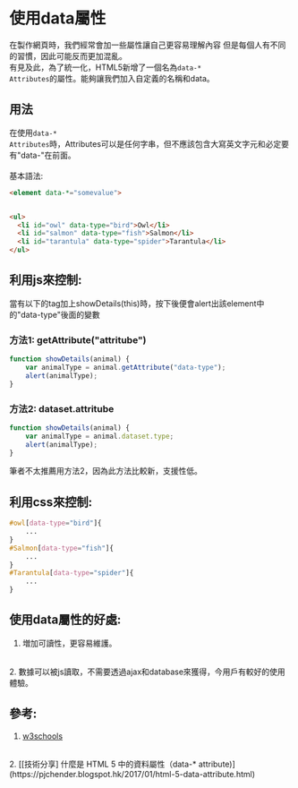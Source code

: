 # 使用data屬性

在製作網頁時，我們經常會加一些屬性讓自己更容易理解內容
但是每個人有不同的習慣，因此可能反而更加混亂。
<br>
有見及此，為了統一化，HTML5新增了一個名為<code>data-* Attributes</code>的屬性。能夠讓我們加入自定義的名稱和data。
## 用法
在使用<code>data-* Attributes</code>時，Attributes可以是任何字串，但不應該包含大寫英文字元和必定要有"data-"在前面。
<br>
<br>
基本語法:

```html
<element data-*="somevalue">


<ul>
  <li id="owl" data-type="bird">Owl</li>
  <li id="salmon" data-type="fish">Salmon</li>  
  <li id="tarantula" data-type="spider">Tarantula</li>  
</ul>

```
## 利用js來控制:
當有以下的tag加上showDetails(this)時，按下後便會alert出該element中的"data-type"後面的變數

### 方法1: getAttribute("attritube")
```js
function showDetails(animal) {
    var animalType = animal.getAttribute("data-type");
    alert(animalType);
}
```

### 方法2: dataset.attritube
```js
function showDetails(animal) {
    var animalType = animal.dataset.type;
    alert(animalType);
}
```
筆者不太推薦用方法2，因為此方法比較新，支援性低。
## 利用css來控制:
```css
#owl[data-type="bird"]{
    ...
}
#Salmon[data-type="fish"]{
    ...
}
#Tarantula[data-type="spider"]{
    ...
}
```

##  使用data屬性的好處:
  1. 増加可讀性，更容易維護。
  <br>
  2. 數據可以被js讀取，不需要透過ajax和database來獲得，今用戶有較好的使用體驗。


## 參考:
1. [w3schools](https://www.w3schools.com/tags/att_global_data.asp)
<br>
2. [[技術分享] 什麼是 HTML 5 中的資料屬性（data-* attribute)](https://pjchender.blogspot.hk/2017/01/html-5-data-attribute.html)
